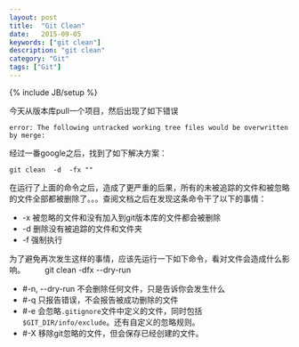 ```yaml
---
layout: post
title:  "Git Clean"
date:   2015-09-05
keywords: ["git clean"]
description: "git clean"
category: "Git"
tags: ["Git"]
---
```

{% include JB/setup %}

今天从版本库pull一个项目，然后出现了如下错误

    error: The following untracked working tree files would be overwritten by merge:
经过一番google之后，找到了如下解决方案：

    git clean  -d  -fx ""

在运行了上面的命令之后，造成了更严重的后果，所有的未被追踪的文件和被忽略的文件全部都被删除了。。。查阅文档之后在发现这条命令干了以下的事情：

* -x 被忽略的文件和没有加入到git版本库的文件都会被删除
* -d 删除没有被追踪的文件和文件夹
* -f 强制执行

为了避免再次发生这样的事情，应该先运行一下如下命令，看对文件会造成什么影响。
　　
    git clean -dfx --dry-run

* #-n, --dry-run 不会删除任何文件，只是告诉你会发生什么
* #-q 只报告错误，不会报告被成功删除的文件
* #-e<pattern> 会忽略`.gitignore`文件中定义的文件，同时包括`$GIT_DIR/info/exclude`。还有自定义的忽略规则。
* #-X 移除git忽略的文件，但会保存已经创建的文件。
  
